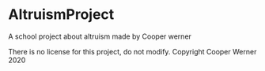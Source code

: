 # AltruismProject
A school project about altruism made by Cooper werner

There is no license for this project, do not modify. Copyright Cooper Werner 2020
